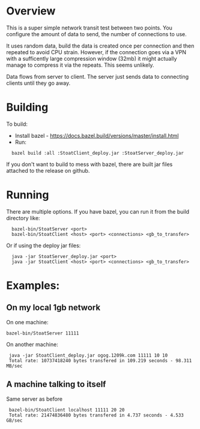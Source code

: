 # Overview

This is a super simple network transit test between two points.
You configure the amount of data to send, the number of connections to use.

It uses random data, build the data is created once per connection and then repeated
to avoid CPU strain.  However, if the connection goes via a VPN with a sufficently large compression
window (32mb) it might actually manage to compress it via the repeats.  This seems unlikely.

Data flows from server to client.  The server just sends data to connecting clients until they go away.

# Building

To build:
* Install bazel - https://docs.bazel.build/versions/master/install.html
* Run:
```
  bazel build :all :StoatClient_deploy.jar :StoatServer_deploy.jar
```

If you don't want to build to mess with bazel, there are built jar files attached to the release on github.

# Running

There are multiple options.  If you have bazel, you can run it from the build directory like:

```
  bazel-bin/StoatServer <port>
  bazel-bin/StoatClient <host> <port> <connections> <gb_to_transfer>
```
Or if using the deploy jar files:

```
  java -jar StoatServer_deploy.jar <port>
  java -jar StoatClient <host> <port> <connections> <gb_to_transfer>
```

# Examples:

## On my local 1gb network
On one machine:

```
bazel-bin/StoatServer 11111
```

On another machine:
```
 java -jar StoatClient_deploy.jar ogog.1209k.com 11111 10 10
 Total rate: 10737418240 bytes transfered in 109.219 seconds - 98.311 MB/sec
```

## A machine talking to itself

Same server as before
```
 bazel-bin/StoatClient localhost 11111 20 20
 Total rate: 21474836480 bytes transfered in 4.737 seconds - 4.533 GB/sec
```


